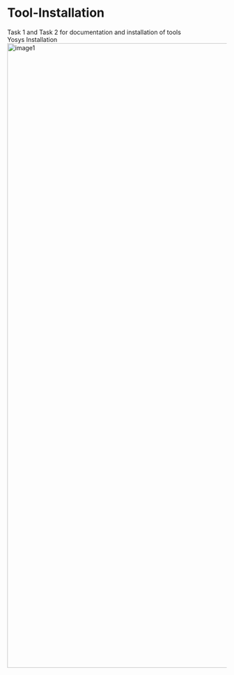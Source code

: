 # Tool-Installation
Task 1 and Task 2 for documentation and installation of tools\
Yosys Installation
<img width="1748" height="1433" alt="image1" src="https://github.com/user-attachments/assets/3d722bf9-19e0-442d-943f-f2df45cc9829" />
